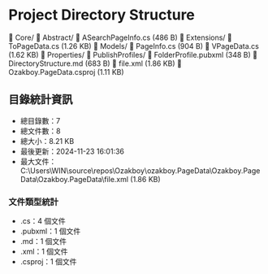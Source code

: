 # Project Directory Structure

  📁 Core/
    📁 Abstract/
      📝 ASearchPageInfo.cs (486 B)
    📁 Extensions/
      📝 ToPageData.cs (1.26 KB)
    📁 Models/
      📝 PageInfo.cs (904 B)
      📝 VPageData.cs (1.62 KB)
  📁 Properties/
    📁 PublishProfiles/
      📄 FolderProfile.pubxml (348 B)
  📄 DirectoryStructure.md (683 B)
  📰 file.xml (1.86 KB)
  📄 Ozakboy.PageData.csproj (1.11 KB)

## 目錄統計資訊
- 總目錄數：7
- 總文件數：8
- 總大小：8.21 KB
- 最後更新：2024-11-23 16:01:36
- 最大文件：C:\Users\WIN\source\repos\Ozakboy\ozakboy.PageData\Ozakboy.PageData\Ozakboy.PageData\file.xml (1.86 KB)

### 文件類型統計
- .cs：4 個文件
- .pubxml：1 個文件
- .md：1 個文件
- .xml：1 個文件
- .csproj：1 個文件
